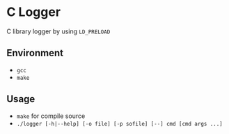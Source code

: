 # C Logger

C library logger by using `LD_PRELOAD`

## Environment

- `gcc`
- `make`

## Usage

- `make` for compile source
- `./logger [-h|--help] [-o file] [-p sofile] [--] cmd [cmd args ...]`


